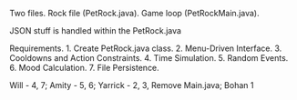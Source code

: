 Two files.
	Rock file (PetRock.java).
	Game loop (PetRockMain.java).

JSON stuff is handled within the PetRock.java

Requirements.
	1. Create PetRock.java class.
	2. Menu-Driven Interface.
	3. Cooldowns and Action Constraints.
	4. Time Simulation.
	5. Random Events.
	6. Mood Calculation.
	7. File Persistence.

Will - 4, 7; Amity - 5, 6;  Yarrick - 2, 3, Remove Main.java; Bohan 1
